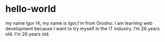 # hello-world
my name Igor
Hi, my name is Igor,I'm from Grodno. I am learning web development because I want to try myself in the IT industry.
I’m 26 years old.
I’m 26 years old.

